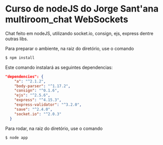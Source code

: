 # Curso de nodeJS do Jorge Sant'ana multiroom_chat WebSockets
Chat feito em nodeJS, utilizando socket.io, consign, ejs, express dentre outras libs.

Para preparar o ambiente, na raiz do diretório, use o comando 
```bash
$ npm install
```

Este comando instalará as seguintes dependencias:

```json
"dependencies": {
    "a": "^2.1.2",
    "body-parser": "^1.17.2",
    "consign": "^0.1.6",
    "ejs": "^2.5.6",
    "express": "^4.15.3",
    "express-validator": "^3.2.0",
    "save": "^2.4.0",
    "socket.io": "^2.0.3"
  }
```
Para rodar, na raiz do diretório, use o comando 
```bash
$ node app
```
